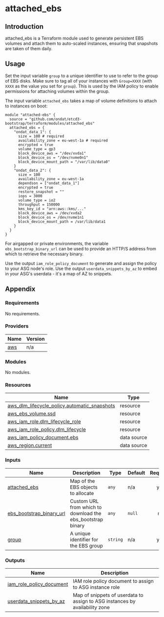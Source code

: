 # attached_ebs
## Introduction
attached_ebs is a Terraform module used to generate persistent EBS volumes and attach them to auto-scaled instances, ensuring that snapshots are taken of them daily.

## Usage
Set the input variable `group` to a unique identifier to use to refer to the group of EBS disks. Make sure to tag all of your instances with `Group=XXXX` (with `XXXX` as the value you set for `group`). This is used by the IAM policy to enable permissions for attaching volumes within the group. 

The input variable `attached_ebs` takes a map of volume definitions to attach to instances on boot:
```
module "attached-ebs" {
  source = "github.com/ondat/etcd3-bootstrap/terraform/modules/attached_ebs"
  attached_ebs = { 
    "ondat_data_1": {
      size = 100 # required
      availability_zone = eu-west-1a # required
      encrypted = true
      volume_type = gp3
      block_device_aws = "/dev/xvda1"
      block_device_os = "/dev/nvme0n1"
      block_device_mount_path = "/var/lib/data0"
    }
    "ondat_data_2": {
      size = 100
      availability_zone = eu-west-1a
      dependson = ["ondat_data_1"]
      encrypted = true
      restore_snapshot = ""
      iops = 3000
      volume_type = io2
      throughput = 150000
      kms_key_id = "arn:aws::kms/..."
      block_device_aws = /dev/xvda2
      block_device_os = /dev/nvme1n1
      block_device_mount_path = /var/lib/data1
    }
  }
}
```

For airgapped or private environments, the variable `ebs_bootstrap_binary_url` can be used to provide an HTTP/S address from which to retrieve the necessary binary.

Use the output `iam_role_policy_document` to generate and assign the policy to your ASG node's role.
Use the output `userdata_snippets_by_az` to embed in your ASG's userdata - it's a map of AZ to snippets.

## Appendix

### Requirements

No requirements.

### Providers

| Name | Version |
|------|---------|
| <a name="provider_aws"></a> [aws](#provider\_aws) | n/a |

### Modules

No modules.

### Resources

| Name | Type |
|------|------|
| [aws_dlm_lifecycle_policy.automatic_snapshots](https://registry.terraform.io/providers/hashicorp/aws/latest/docs/resources/dlm_lifecycle_policy) | resource |
| [aws_ebs_volume.ssd](https://registry.terraform.io/providers/hashicorp/aws/latest/docs/resources/ebs_volume) | resource |
| [aws_iam_role.dlm_lifecycle_role](https://registry.terraform.io/providers/hashicorp/aws/latest/docs/resources/iam_role) | resource |
| [aws_iam_role_policy.dlm_lifecycle](https://registry.terraform.io/providers/hashicorp/aws/latest/docs/resources/iam_role_policy) | resource |
| [aws_iam_policy_document.ebs](https://registry.terraform.io/providers/hashicorp/aws/latest/docs/data-sources/iam_policy_document) | data source |
| [aws_region.current](https://registry.terraform.io/providers/hashicorp/aws/latest/docs/data-sources/region) | data source |

### Inputs

| Name | Description | Type | Default | Required |
|------|-------------|------|---------|:--------:|
| <a name="input_attached_ebs"></a> [attached\_ebs](#input\_attached\_ebs) | Map of the EBS objects to allocate | `any` | n/a | yes |
| <a name="input_ebs_bootstrap_binary_url"></a> [ebs\_bootstrap\_binary\_url](#input\_ebs\_bootstrap\_binary\_url) | Custom URL from which to download the ebs\_bootstrap binary | `any` | `null` | no |
| <a name="input_group"></a> [group](#input\_group) | A unique identifier for the EBS group | `string` | n/a | yes |

### Outputs

| Name | Description |
|------|-------------|
| <a name="output_iam_role_policy_document"></a> [iam\_role\_policy\_document](#output\_iam\_role\_policy\_document) | IAM role policy document to assign to ASG instance role |
| <a name="output_userdata_snippets_by_az"></a> [userdata\_snippets\_by\_az](#output\_userdata\_snippets\_by\_az) | Map of snippets of userdata to assign to ASG instances by availability zone |

